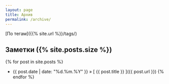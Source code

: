 ```yaml
---
layout: page
title: Архив
permalink: /archive/
---
```


[По тегам]({{% site.url %}}/tags/)

## Заметки ({% site.posts.size %})

{% for post in site.posts %}
- {{ post.date | date: "%d.%m.%Y" }} &raquo; [ {{ post.title }} ]({{ post.url }})
{% endfor %}
